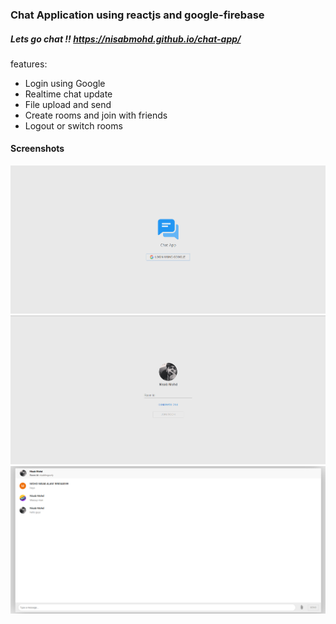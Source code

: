 ### Chat Application using reactjs and google-firebase
##### Lets go chat !! https://nisabmohd.github.io/chat-app/
features:
- Login using Google
- Realtime chat update
- File upload and send
- Create rooms and join with friends
- Logout or switch rooms

#### Screenshots
<img src="./images/2.png">
<img src="./images/3.png">
<img src="./images/1.png">

